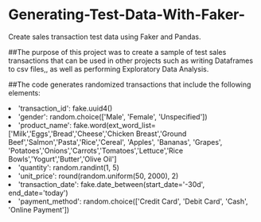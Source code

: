 # Generating-Test-Data-With-Faker-
Create sales transaction test data using Faker and Pandas.

##The purpose of this project was to create a sample of test sales transactions that can be used in other projects such as writing Dataframes to csv files,, as well as performing Exploratory Data Analysis.

##The code generates randomized transactions that include the following elements:
<li> 'transaction_id': fake.uuid4() </li>
<li>'gender': random.choice(['Male', 'Female', 'Unspecified'])</li>
<li>'product_name': fake.word(ext_word_list=['Milk','Eggs','Bread','Cheese','Chicken Breast','Ground Beef','Salmon','Pasta','Rice','Cereal',
'Apples', 'Bananas', 'Grapes', 'Potatoes','Onions','Carrots','Tomatoes','Lettuce','Rice Bowls','Yogurt','Butter','Olive Oil']</li>
<li>'quantity': random.randint(1, 5)</li>
<li>'unit_price': round(random.uniform(50, 2000), 2)</li>
<li>'transaction_date': fake.date_between(start_date='-30d', end_date='today')</li>
<li>'payment_method': random.choice(['Credit Card', 'Debit Card', 'Cash', 'Online Payment'])</li>

